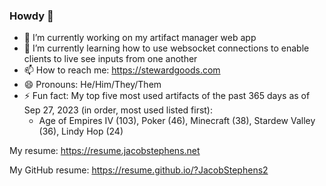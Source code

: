 ### Howdy 👋

- 🔭 I’m currently working on my artifact manager web app
- 🌱 I’m currently learning how to use websocket connections to enable clients to live see inputs from one another
- 📫 How to reach me: https://stewardgoods.com
- 😄 Pronouns: He/Him/They/Them
- ⚡ Fun fact: My top five most used artifacts of the past 365 days as of Sep 27, 2023 (in order, most used listed first): 
  - Age of Empires IV (103), Poker (46), Minecraft (38), Stardew Valley (36), Lindy Hop (24)

My resume: https://resume.jacobstephens.net

My GitHub resume: https://resume.github.io/?JacobStephens2
